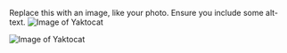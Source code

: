 Replace this with an image, like your photo. Ensure you include some alt-text.
![Image of Yaktocat](https://octodex.github.com/images/yaktocat.png)

![Image of Yaktocat](https://octodex.github.com/images/yaktocat.png)

